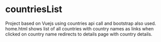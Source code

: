 # countriesList
Project based on Vuejs using countries api call and bootstrap also used.
home.html shows list of all countries with country names as links
when clicked on country name redirects to details page with country details.
